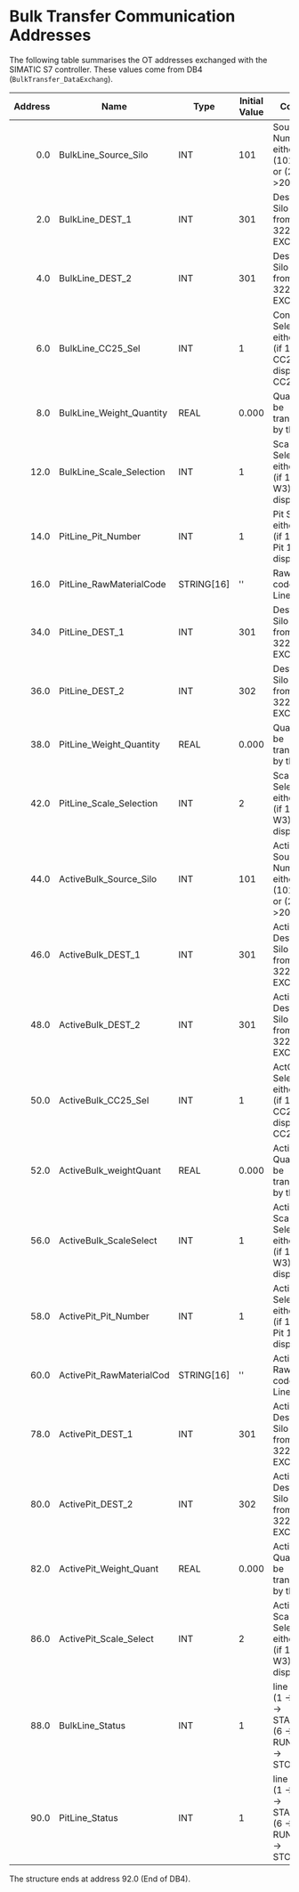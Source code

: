 # Bulk Transfer Communication Addresses

The following table summarises the OT addresses exchanged with the SIMATIC S7 controller. These values come from DB4 (`BulkTransfer_DataExchang`).

| Address | Name | Type | Initial Value | Comment |
|--------:|------|------|--------------|---------|
| 0.0 | BulkLine_Source_Silo | INT | 101 | Source Silo Number either from (101 ->115) or (201->203) |
| 2.0 | BulkLine_DEST_1 | INT | 301 | Destination Silo Number from (301 -> 322) EXCEPT 313 |
| 4.0 | BulkLine_DEST_2 | INT | 301 | Destination Silo Number from (301 -> 322) EXCEPT 313 |
| 6.0 | BulkLine_CC25_Sel | INT | 1 | Conveyor Selection either 1 or 2 (if 1 display CC25(1) if 2 display CC25(2)) |
| 8.0 | BulkLine_Weight_Quantity | REAL | 0.000 | Quantity to be transferred by the job |
| 12.0 | BulkLine_Scale_Selection | INT | 1 | Scale Selection either 1 or 2 (if 1 display W3) (if 2 display W4) |
| 14.0 | PitLine_Pit_Number | INT | 1 | Pit Selection either 1 or 2 (if 1 display Pit 1) (if 2 display Pit 2) |
| 16.0 | PitLine_RawMaterialCode | STRING[16] | '' | Raw material code for pit Line |
| 34.0 | PitLine_DEST_1 | INT | 301 | Destination Silo Number from (301 -> 322) EXCEPT 313 |
| 36.0 | PitLine_DEST_2 | INT | 302 | Destination Silo Number from (301 -> 322) EXCEPT 313 |
| 38.0 | PitLine_Weight_Quantity | REAL | 0.000 | Quantity to be transferred by the job |
| 42.0 | PitLine_Scale_Selection | INT | 2 | Scale Selection either 1 or 2 (if 1 display W3) (if 2 display W4) |
| 44.0 | ActiveBulk_Source_Silo | INT | 101 | ActiveData: Source Silo Number either from (101 ->115) or (201->203) |
| 46.0 | ActiveBulk_DEST_1 | INT | 301 | ActiveData: Destination Silo Number from (301 -> 322) EXCEPT 313 |
| 48.0 | ActiveBulk_DEST_2 | INT | 301 | ActiveData: Destination Silo Number from (301 -> 322) EXCEPT 313 |
| 50.0 | ActiveBulk_CC25_Sel | INT | 1 | ActConveyor Selection either 1 or 2 (if 1 display CC25(1) if 2 display CC25(2)) |
| 52.0 | ActiveBulk_weightQuant | REAL | 0.000 | ActiveData: Quantity to be transferred by the job |
| 56.0 | ActiveBulk_ScaleSelect | INT | 1 | ActiveData: Scale Selection either 1 or 2 (if 1 display W3) (if 2 display W4) |
| 58.0 | ActivePit_Pit_Number | INT | 1 | ActiveDataPit Selection either 1 or 2 (if 1 display Pit 1) (if 2 display Pit 2) |
| 60.0 | ActivePit_RawMaterialCod | STRING[16] | '' | ActiveData: Raw material code for pit Line |
| 78.0 | ActivePit_DEST_1 | INT | 301 | ActiveData: Destination Silo Number from (301 -> 322) EXCEPT 313 |
| 80.0 | ActivePit_DEST_2 | INT | 302 | ActiveData: Destination Silo Number from (301 -> 322) EXCEPT 313 |
| 82.0 | ActivePit_Weight_Quant | REAL | 0.000 | ActiveData: Quantity to be transferred by the job |
| 86.0 | ActivePit_Scale_Select | INT | 2 | ActiveData: Scale Selection either 1 or 2 (if 1 display W3) (if 2 display W4) |
| 88.0 | BulkLine_Status | INT | 1 | line status: (1 -> IDLE)(2 -> STARTING)(6 -> RUNNING)(8 -> STOPPING) |
| 90.0 | PitLine_Status | INT | 1 | line status: (1 -> IDLE)(2 -> STARTING)(6 -> RUNNING)(8 -> STOPPING) |

The structure ends at address 92.0 (End of DB4).
